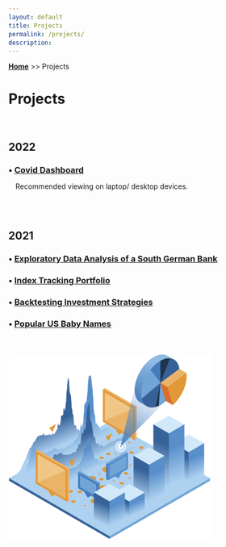 ```yaml
---
layout: default
title: Projects
permalink: /projects/
description:
---
```

**[Home](../)** >> Projects
# Projects

<br>

<H2><b>2022</b></H2>

<!-- <H3>• <a href="/intro-to-opensearch-and-kibana">
<u>AWS: Introduction to Opensearch and Kibana</u>
</a></H3> -->


<H3 style="margin-bottom:0;">• <a href="https://share.streamlit.io/xyjiang970/covid_dashboard/main" target="_blank">
<u>Covid Dashboard</u>
</a></H3>
<p>&emsp;Recommended viewing on laptop/ desktop devices.</p>

<br>
<br>

<H2><b>2021</b></H2>

<H3>• <a href="https://nbviewer.org/github/xyjiang970/_notebooks/blob/main/Exploratory%20Data%20Analysis%20of%20a%20South%20German%20Bank.ipynb" target="_blank">
<u>Exploratory Data Analysis of a South German Bank</u>
</a></H3>


<H3>• <a href="https://nbviewer.org/github/xyjiang970/_notebooks/blob/main/Index%20Tracking%20Portfolio.ipynb" target="_blank">
<u>Index Tracking Portfolio</u>
</a></H3>


<H3>• <a href="https://nbviewer.org/github/xyjiang970/_notebooks/blob/main/Backtesting%20Investment%20Strategies.ipynb" target="_blank">
<u>Backtesting Investment Strategies</u>
</a></H3>


<H3>• <a href="https://nbviewer.org/github/xyjiang970/_notebooks/blob/main/Popular%20US%20Baby%20Names.ipynb" target="_blank">
<u>Popular US Baby Names</u>
</a></H3>

<br>
<br>

<img src="/projects/projects_page_image.png" alt="projects_page_image" width="400">
